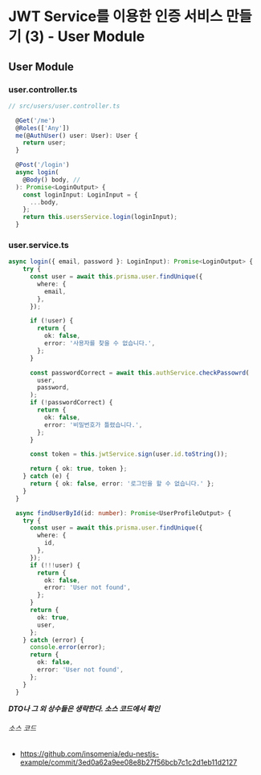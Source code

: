 # JWT Service를 이용한 인증 서비스 만들기 (3) - User Module



## User Module

### user.controller.ts

```typescript
// src/users/user.controller.ts

  @Get('/me')
  @Roles(['Any'])
  me(@AuthUser() user: User): User {
    return user;
  }

  @Post('/login')
  async login(
    @Body() body, //
  ): Promise<LoginOutput> {
    const loginInput: LoginInput = {
      ...body,
    };
    return this.usersService.login(loginInput);
  }
```

### user.service.ts

```typescript
async login({ email, password }: LoginInput): Promise<LoginOutput> {
    try {
      const user = await this.prisma.user.findUnique({
        where: {
          email,
        },
      });

      if (!user) {
        return {
          ok: false,
          error: '사용자를 찾을 수 없습니다.',
        };
      }

      const passwordCorrect = await this.authService.checkPassowrd(
        user,
        password,
      );
      if (!passwordCorrect) {
        return {
          ok: false,
          error: '비밀번호가 틀렸습니다.',
        };
      }

      const token = this.jwtService.sign(user.id.toString());

      return { ok: true, token };
    } catch (e) {
      return { ok: false, error: '로그인을 할 수 없습니다.' };
    }
  }

  async findUserById(id: number): Promise<UserProfileOutput> {
    try {
      const user = await this.prisma.user.findUnique({
        where: {
          id,
        },
      });
      if (!!!user) {
        return {
          ok: false,
          error: 'User not found',
        };
      }
      return {
        ok: true,
        user,
      };
    } catch (error) {
      console.error(error);
      return {
        ok: false,
        error: 'User not found',
      };
    }
  }
```



***DTO나 그 외 상수들은 생략한다. 소스 코드에서 확인***

###### 소스 코드

* https://github.com/insomenia/edu-nestjs-example/commit/3ed0a62a9ee08e8b27f56bcb7c1c2d1eb11d2127